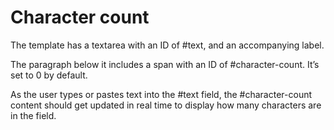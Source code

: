 # Character count

The template has a textarea with an ID of #text, and an accompanying label.

The paragraph below it includes a span with an ID of #character-count. It’s set to 0 by default.

As the user types or pastes text into the #text field, the #character-count content should get updated in real time to display how many characters are in the field.